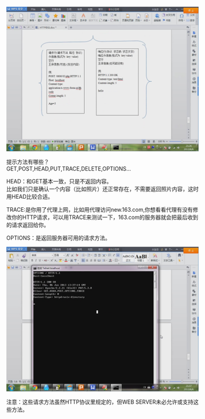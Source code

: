 ![](./image/foXieYi.png)  
  
提示方法有哪些？  
GET,POST,HEAD,PUT,TRACE,DELETE,OPTIONS...
  

HEAD：和GET基本一致，只是不返回内容。  
比如我们只是确认一个内容（比如照片）还正常存在，不需要返回照片内容，这时用HEAD比较合适。

TRACE:是你用了代理上网，比如用代理访问new.163.com,你想看看代理有没有修改你的HTTP请求，可以用TRACE来测试一下，163.com的服务器就会把最后收到的请求返回给你。
  
OPTIONS：是返回服务器可用的请求方法。

![](./image/fifXieYi.png)  
  
注意：这些请求方法虽然HTTP协议里规定的，但WEB SERVER未必允许或支持这些方法。